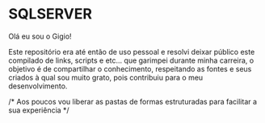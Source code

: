 # SQLSERVER

Olá eu sou o Gigio!

Este repositório era até então de uso pessoal e resolvi deixar público este compilado de links, scripts e etc... que garimpei durante minha carreira, o objetivo é de compartilhar o conhecimento, respeitando as fontes e seus criados à qual sou muito grato, pois contribuiu para o meu desenvolvimento. 

/* Aos poucos vou liberar as pastas de formas estruturadas para facilitar a sua experiência */
